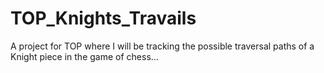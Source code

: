 # TOP_Knights_Travails
A project for TOP where I will be tracking the possible traversal paths of a Knight piece in the game of chess...

